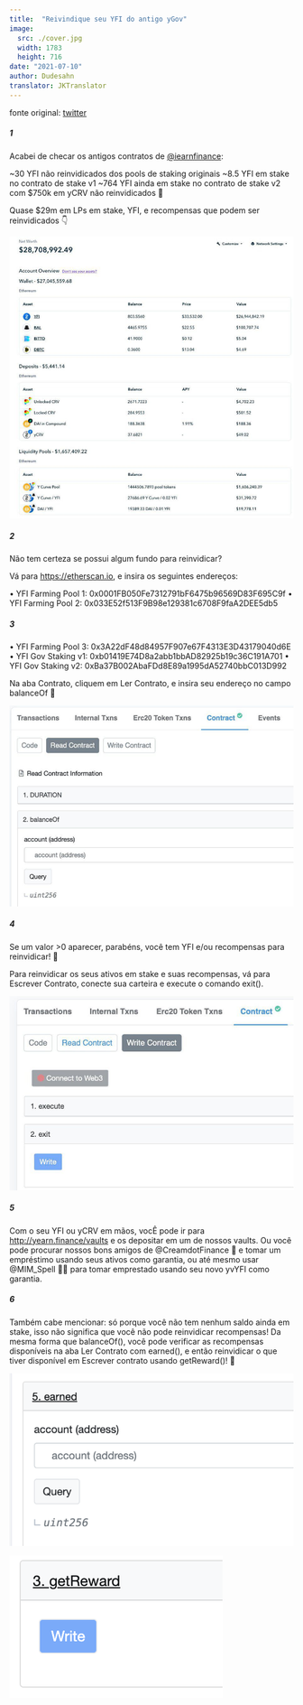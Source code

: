 ```yaml
---
title:  "Reivindique seu YFI do antigo yGov"
image:
  src: ./cover.jpg
  width: 1783
  height: 716
date: "2021-07-10"
author: Dudesahn
translator: JKTranslator
---
```


fonte original: [twitter](https://twitter.com/dudesahn/status/1413567068583104512)

##### 1

Acabei de checar os antigos contratos de [@iearnfinance](https://twitter.com/iearnfinance):

~30 YFI não reinvidicados dos pools de staking originais
~8.5 YFI em stake no contrato de stake v1
~764 YFI ainda em stake no contrato de stake v2 com $750k em yCRV não reinvidicados 😬

Quase $29m em LPs em stake, YFI, e recompensas que podem ser reinvidicados :point_down:

![](image1.jpg)

##### 2

Não tem certeza se possui algum fundo para reinvidicar?

Vá para https://etherscan.io, e insira os seguintes endereços:

• YFI Farming Pool 1: 0x0001FB050Fe7312791bF6475b96569D83F695C9f
• YFI Farming Pool 2: 0x033E52f513F9B98e129381c6708F9faA2DEE5db5

##### 3

• YFI Farming Pool 3: 0x3A22dF48d84957F907e67F4313E3D43179040d6E
• YFI Gov Staking v1: 0xb01419E74D8a2abb1bbAD82925b19c36C191A701
• YFI Gov Staking v2: 0xBa37B002AbaFDd8E89a1995dA52740bbC013D992

Na aba Contrato, cliquem em Ler Contrato, e insira seu endereço no campo balanceOf 👀

![](image2.jpg)

##### 4

Se um valor >0 aparecer, parabéns, você tem YFI e/ou recompensas para reinvidicar! :partying_face:

Para reinvidicar os seus ativos em stake e suas recompensas, vá para Escrever Contrato, conecte sua carteira e execute o comando exit().

![](image3.jpg)

##### 5

Com o seu YFI ou yCRV em mãos, vocÊ pode ir para http://yearn.finance/vaults e os depositar em um de nossos vaults. Ou você pode procurar nossos bons amigos de @CreamdotFinance 🍦 e tomar um empréstimo usando seus ativos como garantia, ou até mesmo usar @MIM_Spell 🧙‍♂️ para tomar emprestado usando seu novo yvYFI como garantia.

##### 6

Também cabe mencionar: só porque você não tem nenhum saldo ainda em stake, isso não significa que você não pode reinvidicar recompensas! Da mesma forma que balanceOf(), você pode verificar as recompensas disponíveis na aba Ler Contrato com earned(), e então reinvidicar o que tiver disponível em Escrever contrato usando getReward()! 🤑

![](image4.png?w=694&h=422)

![](image5.png?w=378&h=252)